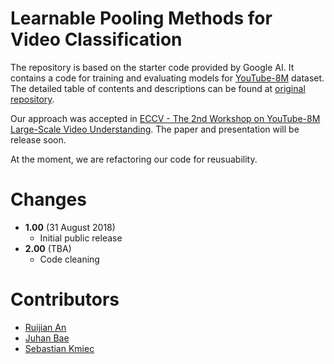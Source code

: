 # Learnable Pooling Methods for Video Classification
The repository is based on the starter code provided by Google AI. It contains a code for training and evaluating models for [YouTube-8M](https://research.google.com/youtube8m/) dataset. The detailed table of contents and descriptions can be found at [original repository](https://github.com/google/youtube-8m).

Our approach was accepted in [ECCV - The 2nd Workshop on YouTube-8M Large-Scale Video Understanding](https://research.google.com/youtube8m/workshop2018/index.html). The paper and presentation will be release soon.

At the moment, we are refactoring our code for reusuability.

# Changes
- **1.00** (31 August 2018)
    - Initial public release
- **2.00** (TBA)
    - Code cleaning

# Contributors
- [Ruijian An](https://github.com/RuijianSZ)
- [Juhan Bae](https://github.com/pomonam)
- [Sebastian Kmiec](https://github.com/sebastiankmiec)

